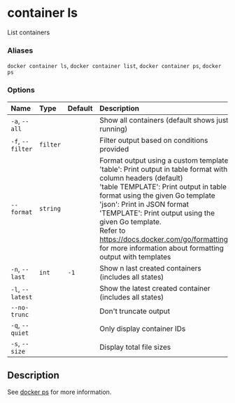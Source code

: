 # container ls

<!---MARKER_GEN_START-->
List containers

### Aliases

`docker container ls`, `docker container list`, `docker container ps`, `docker ps`

### Options

| Name             | Type     | Default | Description                                                                                                                                                                                                                                                                                                                                                                                                                          |
|:-----------------|:---------|:--------|:-------------------------------------------------------------------------------------------------------------------------------------------------------------------------------------------------------------------------------------------------------------------------------------------------------------------------------------------------------------------------------------------------------------------------------------|
| `-a`, `--all`    |          |         | Show all containers (default shows just running)                                                                                                                                                                                                                                                                                                                                                                                     |
| `-f`, `--filter` | `filter` |         | Filter output based on conditions provided                                                                                                                                                                                                                                                                                                                                                                                           |
| `--format`       | `string` |         | Format output using a custom template:<br>'table':            Print output in table format with column headers (default)<br>'table TEMPLATE':   Print output in table format using the given Go template<br>'json':             Print in JSON format<br>'TEMPLATE':         Print output using the given Go template.<br>Refer to https://docs.docker.com/go/formatting/ for more information about formatting output with templates |
| `-n`, `--last`   | `int`    | `-1`    | Show n last created containers (includes all states)                                                                                                                                                                                                                                                                                                                                                                                 |
| `-l`, `--latest` |          |         | Show the latest created container (includes all states)                                                                                                                                                                                                                                                                                                                                                                              |
| `--no-trunc`     |          |         | Don't truncate output                                                                                                                                                                                                                                                                                                                                                                                                                |
| `-q`, `--quiet`  |          |         | Only display container IDs                                                                                                                                                                                                                                                                                                                                                                                                           |
| `-s`, `--size`   |          |         | Display total file sizes                                                                                                                                                                                                                                                                                                                                                                                                             |


<!---MARKER_GEN_END-->

## Description

See [docker ps](ps.md) for more information.
